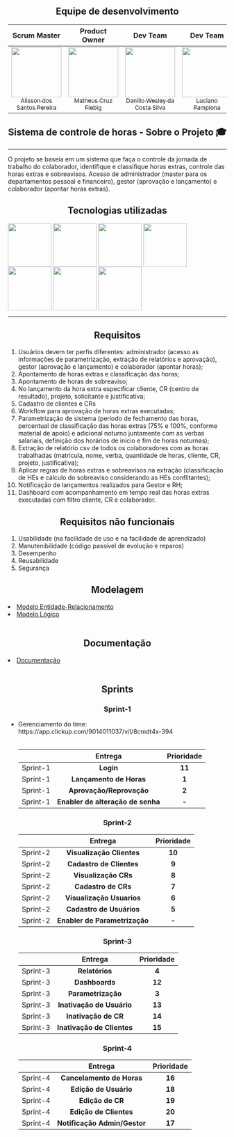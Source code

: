 <!DOCTYPE html>
<html lang="en" data-color-mode="auto" data-light-theme="light" data-dark-theme="dark" data-a11y-animated-images="system">
  <head>

 <h2 align="center">Equipe de desenvolvimento</h2>
    
| **Scrum Master**        | **Product Owner**    |**Dev Team**        | **Dev Team**    | **Dev Team**        |**Dev Team**    |
| :-------------: | :-------------: |:-------------: | :-------------: |:-------------: | :-------------: |
| [<img src="https://avatars.githubusercontent.com/u/111581261?v=4"  width=115><br><sub>Alisson dos Santos Pereira</sub>](https://github.com/4l1son) |   [<img src="https://avatars.githubusercontent.com/u/61194755?v=4" width=115><br><sub>Matheus Cruz Fiebig</sub>](https://github.com/matheus-fiebig)   | [<img src="https://avatars.githubusercontent.com/u/111617208?v=4" width=115><br><sub>Danillo Wesley da Costa Silva</sub>](https://github.com/zZzidanillo) | [<img src="https://avatars.githubusercontent.com/u/102562662?v=4" width=115><br><sub>Luciano Pamplona</sub>](https://github.com/lucianonps) | [<img src="https://avatars.githubusercontent.com/u/111614619?v=4" width=115><br><sub>Wagner de Deus Silva Junior</sub>](https://github.com/wdeus) | [<img src="https://avatars.githubusercontent.com/u/99774131?v=4" width=115><br><sub>Lucas Caetano da Silva</sub>](https://github.com/L0uks)


<h2  align="center">Sistema de controle de horas - Sobre o Projeto 🎓</h2>
<hr>
<p align="left">O projeto se baseia em um sistema que faça o controle da jornada de trabalho do colaborador, identifique e classifique horas extras, controle das horas extras e sobreavisos. Acesso de administrador (master para os departamentos pessoal e financeiro), gestor (aprovação e lançamento) e colaborador (apontar horas extras).</p>





<h2 align="center">Tecnologias utilizadas</h2>

<div style="display: inline_block">
<img align="center" src="https://cdn.jsdelivr.net/gh/devicons/devicon/icons/java/java-original-wordmark.svg" width=100 />
<img align="center" src="https://cdn.jsdelivr.net/gh/devicons/devicon/icons/spring/spring-original-wordmark.svg" width=100 />
<img align="center" src="https://cdn.jsdelivr.net/npm/simple-icons@3.13.0/icons/apachemaven.svg" width=100 />
<img align="center" src="https://cdn.jsdelivr.net/gh/devicons/devicon/icons/mysql/mysql-plain-wordmark.svg" width=100>
<img align="center" src="https://cdn.jsdelivr.net/gh/devicons/devicon/icons/vuejs/vuejs-original-wordmark.svg" width=100>
<img align="center" src="https://cdn.jsdelivr.net/gh/devicons/devicon/icons/typescript/typescript-original.svg" width=100>
<img align="center" src="https://cdn.jsdelivr.net/gh/devicons/devicon/icons/css3/css3-plain-wordmark.svg" width=100 />
          

</div>


<hr>
<h2 align="center">Requisitos</h2>
<ol><li>Usuários devem ter perfis diferentes: administrador (acesso as informações de parametrização, extração de relatórios e aprovação), gestor (aprovação e lançamento) e colaborador (apontar horas);</li>
  <li>Apontamento de horas extras e classificação das horas;</li>
  <li>Apontamento de horas de sobreaviso;</li>
  <li>No lançamento da hora extra especificar cliente, CR (centro de resultado), projeto, solicitante e justificativa;</li>
  <li>Cadastro de clientes e CRs</li>
  <li>Workflow para aprovação de horas extras executadas;</li>
  <li>Parametrização de sistema (período de fechamento das horas, percentual de classificação das horas extras (75% e 100%, conforme material de apoio) e adicional noturno juntamente com as verbas salariais, definição dos horários de início e fim de horas noturnas);</li>
  <li>Extração de relatório csv de todos os colaboradores com as horas trabalhadas (matrícula, nome, verba, quantidade de horas, cliente, CR, projeto, justificativa);</li>
  <li>Aplicar regras de horas extras e sobreavisos na extração (classificação de HEs e cálculo do sobreaviso considerando as HEs conflitantes);</li>
  <li>Notificação de lançamentos realizados para Gestor e RH;</li>
  <li>Dashboard com acompanhamento em tempo real das horas extras executadas com filtro cliente, CR e colaborador.</li>
  </ol>
    <h2 align="center">Requisitos não funcionais</h2>
    <ol>
      <li>Usabilidade (na facilidade de uso e na facilidade de aprendizado)</li>
      <li>Manutenibilidade (código passível de evolução e reparos)</li>
      <li>Desempenho</li>
      <li>Reusabilidade</li>
      <li>Segurança</li>
    </ol>
   
   <h2 align="center">Modelagem</h2>
   <li><a href="https://github.com/api-3sem-pixel-api/api/blob/develop/assets/ModelagemApiMER.png">Modelo Entidade-Relacionamento</a></li>
   <li><a href="https://github.com/api-3sem-pixel-api/api/blob/develop/assets/WhatsApp%20Image%202023-09-22%20at%2022.06.18.jpeg">Modelo Lógico</a></li>
   <br>
   
   <h2 align="center">Documentação</h2>
   <li><a href="https://github.com/api-3sem-pixel-api/api/blob/develop/assets/Documenta%C3%A7%C3%A3o.pdf"> Documentação </a></li>
   <br>
   
   <h2 align="center">Sprints</h2>
   <h3 align="center">Sprint-1</h3>
   <ul> 
   <li> Gerenciamento do time: https://app.clickup.com/9014011037/v/l/8cmdt4x-394</li>
   <br>
   
    
|      | **Entrega**    |**Prioridade**  |   
| :-------------: | :-------------: |:-------------: | 
|   Sprint-1    |      **Login**           |   **11**              |
|   Sprint-1    |      **Lançamento de Horas** | **1** |
|   Sprint-1    |      **Aprovação/Reprovação** | **2** |
|   Sprint-1    |      **Enabler de alteração de senha** | **-** |
   </ul>
   
   <h3 align="center">Sprint-2</h3>
   <ul> 

|      | **Entrega**    |**Prioridade**  |   
| :-------------: | :-------------: |:-------------: | 
|   Sprint-2    |      **Visualização Clientes**           |   **10**              |
|   Sprint-2    |      **Cadastro de Clientes** | **9** |
|   Sprint-2    |      **Visualização CRs** | **8** |
|   Sprint-2    |      **Cadastro de CRs** | **7** |
|   Sprint-2    |      **Visualização Usuarios** | **6** |
|   Sprint-2    |      **Cadastro de Usuários** | **5** |
|   Sprint-2    |      **Enabler de Parametrização** | **-** |
   </ul>
   
   <h3 align="center">Sprint-3</h3>
       <ul>

|      | **Entrega**    |**Prioridade**  |   
| :-------------: | :-------------: |:-------------: | 
|   Sprint-3    |      **Relatórios**           |   **4**              |
|   Sprint-3    |      **Dashboards** | **12** |
|   Sprint-3    |      **Parametrização** | **3** |
|   Sprint-3    |      **Inativação de Usuário** | **13** |
|   Sprint-3    |      **Inativação de CR** | **14** |
|   Sprint-3    |      **Inativação de Clientes** | **15** |
   </ul>
   
   <h3 align="center">Sprint-4</h3>
     <ul>

|      | **Entrega**    |**Prioridade**  |   
| :-------------: | :-------------: |:-------------: | 
|   Sprint-4    |      **Cancelamento de Horas**           |   **16**              |
|   Sprint-4    |      **Edição de Usuário**          |   **18**              |
|   Sprint-4    |      **Edição de CR**          |   **19**              |
|   Sprint-4    |      **Edição de Clientes**          |   **20**              |
|   Sprint-4    |      **Notificação Admin/Gestor**          |   **17**              |
   </ul>
